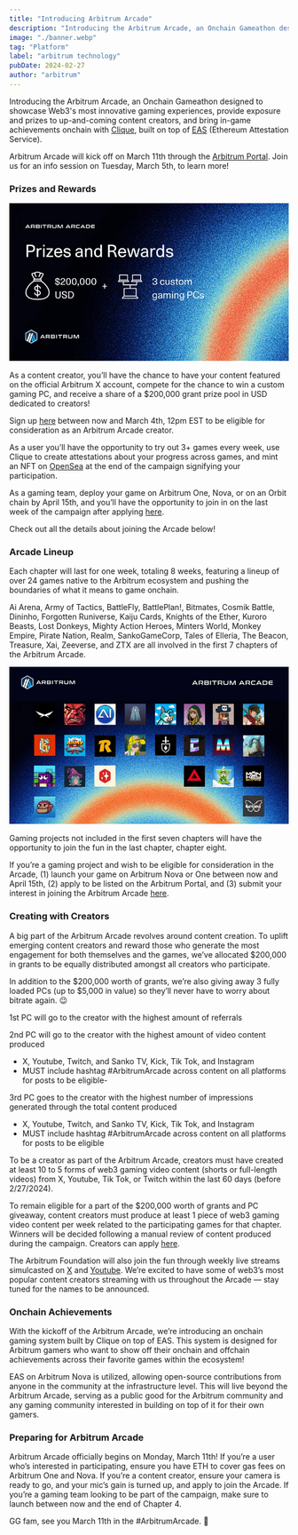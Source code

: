 ```yaml
---
title: "Introducing Arbitrum Arcade"
description: "Introducing the Arbitrum Arcade, an Onchain Gameathon designed to showcase Web3's most innovative gaming experiences, provide exposure and prizes to up-and-coming content creators, and bring in-game achievements onchain with Clique, built on top of EAS (Ethereum Attestation Service)."
image: "./banner.webp"
tag: "Platform"
label: "arbitrum technology"
pubDate: 2024-02-27
author: "arbitrum"
---
```


Introducing the Arbitrum Arcade, an Onchain Gameathon designed to showcase Web3's most innovative gaming experiences, provide exposure and prizes to up-and-coming content creators, and bring in-game achievements onchain with [Clique](https://www.clique.tech/), built on top of [EAS](https://attest.org/) (Ethereum Attestation Service).

Arbitrum Arcade will kick off on March 11th through the [Arbitrum Portal](https://portal.arbitrum.io/arcade). Join us for an info session on Tuesday, March 5th, to learn more!

### Prizes and Rewards

![](./assets/1.webp)

As a content creator, you’ll have the chance to have your content featured on the official Arbitrum X account, compete for the chance to win a custom gaming PC, and receive a share of a $200,000 grant prize pool in USD dedicated to creators!

Sign up [here](https://docs.google.com/forms/d/e/1FAIpQLSekWqJTzEmJu-53YNQBXSKnKZg-SMADsrEkCTrErJpZa_mZzg/closedform) between now and March 4th, 12pm EST to be eligible for consideration as an Arbitrum Arcade creator.

As a user you’ll have the opportunity to try out 3+ games every week, use Clique to create attestations about your progress across games, and mint an NFT on [OpenSea](https://opensea.io/) at the end of the campaign signifying your participation.

As a gaming team, deploy your game on Arbitrum One, Nova, or on an Orbit chain by April 15th, and you’ll have the opportunity to join in on the last week of the campaign after applying [here](https://docs.google.com/forms/d/e/1FAIpQLSfDsjGEHwIsAx5Z7eZU5IJzbWHAp1TZ1RFnKWV9zXfuIloFXA/viewform).

Check out all the details about joining the Arcade below!

### Arcade Lineup

Each chapter will last for one week, totaling 8 weeks, featuring a lineup of over 24 games native to the Arbitrum ecosystem and pushing the boundaries of what it means to game onchain.

Ai Arena, Army of Tactics, BattleFly, BattlePlan!, Bitmates, Cosmik Battle, Dininho, Forgotten Runiverse, Kaiju Cards, Knights of the Ether, Kuroro Beasts, Lost Donkeys, Mighty Action Heroes, Minters World, Monkey Empire, Pirate Nation, Realm, SankoGameCorp, Tales of Elleria, The Beacon, Treasure, Xai, Zeeverse, and ZTX are all involved in the first 7 chapters of the Arbitrum Arcade.

![](./assets/2.webp)

Gaming projects not included in the first seven chapters will have the opportunity to join the fun in the last chapter, chapter eight.

If you’re a gaming project and wish to be eligible for consideration in the Arcade, (1) launch your game on Arbitrum Nova or One between now and April 15th, (2) apply to be listed on the Arbitrum Portal, and (3) submit your interest in joining the Arbitrum Arcade [here](https://docs.google.com/forms/d/e/1FAIpQLSfDsjGEHwIsAx5Z7eZU5IJzbWHAp1TZ1RFnKWV9zXfuIloFXA/viewform).

### Creating with Creators

A big part of the Arbitrum Arcade revolves around content creation. To uplift emerging content creators and reward those who generate the most engagement for both themselves and the games, we’ve allocated $200,000 in grants to be equally distributed amongst all creators who participate.

In addition to the $200,000 worth of grants, we’re also giving away 3 fully loaded PCs (up to $5,000 in value) so they’ll never have to worry about bitrate again. 😉

1st PC will go to the creator with the highest amount of referrals

2nd PC will go to the creator with the highest amount of video content produced

- X, Youtube, Twitch, and Sanko TV, Kick, Tik Tok, and Instagram
- MUST include hashtag #ArbitrumArcade across content on all platforms for posts to be eligible-

3rd PC goes to the creator with the highest number of impressions generated through the total content produced

- X, Youtube, Twitch, and Sanko TV, Kick, Tik Tok, and Instagram
- MUST include hashtag #ArbitrumArcade across content on all platforms for posts to be eligible

To be a creator as part of the Arbitrum Arcade, creators must have created at least 10 to 5 forms of web3 gaming video content (shorts or full-length videos) from X, Youtube, Tik Tok, or Twitch within the last 60 days (before 2/27/2024).

To remain eligible for a part of the $200,000 worth of grants and PC giveaway, content creators must produce at least 1 piece of web3 gaming video content per week related to the participating games for that chapter. Winners will be decided following a manual review of content produced during the campaign. Creators can apply [here](https://docs.google.com/forms/d/1LtAw9a_376e_jJFuuOx1oHGIm1mdXcqzsQzVOHh3aB0/closedform).

The Arbitrum Foundation will also join the fun through weekly live streams simulcasted on [X](https://twitter.com/arbitrum) and [Youtube](https://www.youtube.com/@Arbitrum). We’re excited to have some of web3’s most popular content creators streaming with us throughout the Arcade — stay tuned for the names to be announced.

### Onchain Achievements

With the kickoff of the Arbitrum Arcade, we’re introducing an onchain gaming system built by Clique on top of EAS. This system is designed for Arbitrum gamers who want to show off their onchain and offchain achievements across their favorite games within the ecosystem!

EAS on Arbitrum Nova is utilized, allowing open-source contributions from anyone in the community at the infrastructure level. This will live beyond the Arbitrum Arcade, serving as a public good for the Arbitrum community and any gaming community interested in building on top of it for their own gamers.

### Preparing for Arbitrum Arcade

Arbitrum Arcade officially begins on Monday, March 11th! If you’re a user who’s interested in participating, ensure you have ETH to cover gas fees on Arbitrum One and Nova. If you’re a content creator, ensure your camera is ready to go, and your mic’s gain is turned up, and apply to join the Arcade. If you’re a gaming team looking to be part of the campaign, make sure to launch between now and the end of Chapter 4.

GG fam, see you March 11th in the #ArbitrumArcade. 👾
